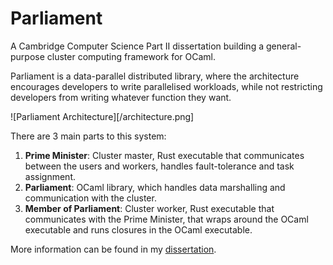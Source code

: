 # Parliament

A Cambridge Computer Science Part II dissertation building a general-purpose cluster computing framework for OCaml.

Parliament is a data-parallel distributed library, where the architecture encourages developers to write parallelised workloads, while not restricting developers from writing whatever function they want.

![Parliament Architecture][/architecture.png]

There are 3 main parts to this system:
1. **Prime Minister**: Cluster master, Rust executable that communicates between the users and workers, handles fault-tolerance and task assignment.
2. **Parliament**: OCaml library, which handles data marshalling and communication with the cluster.
3. **Member of Parliament**: Cluster worker, Rust executable that communicates with the Prime Minister, that wraps around the OCaml executable and runs closures in the OCaml executable.


More information can be found in my [dissertation](dissertation.pdf).
